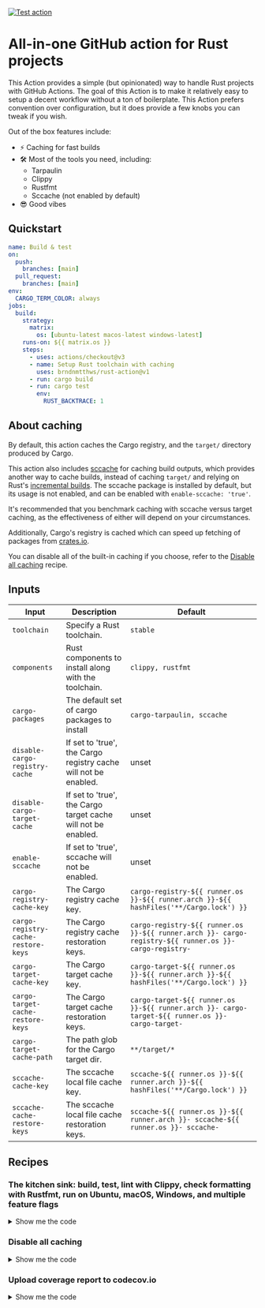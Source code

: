 [![Test action](https://github.com/brndnmtthws/rust-action/actions/workflows/test.yml/badge.svg)](https://github.com/brndnmtthws/rust-action/actions/workflows/test.yml)

# All-in-one GitHub action for Rust projects

This Action provides a simple (but opinionated) way to handle Rust projects with GitHub Actions.
The goal of this Action is to make it relatively easy to setup a decent
workflow without a ton of boilerplate. This Action prefers convention over
configuration, but it does provide a few knobs you can tweak if you wish.

Out of the box features include:

- ⚡️ Caching for fast builds
- 🛠️ Most of the tools you need, including:
  - Tarpaulin
  - Clippy
  - Rustfmt
  - Sccache (not enabled by default)
- 😎 Good vibes

## Quickstart

```yaml
name: Build & test
on:
  push:
    branches: [main]
  pull_request:
    branches: [main]
env:
  CARGO_TERM_COLOR: always
jobs:
  build:
    strategy:
      matrix:
        os: [ubuntu-latest macos-latest windows-latest]
    runs-on: ${{ matrix.os }}
    steps:
      - uses: actions/checkout@v3
      - name: Setup Rust toolchain with caching
        uses: brndnmtthws/rust-action@v1
      - run: cargo build
      - run: cargo test
        env:
          RUST_BACKTRACE: 1
```

## About caching

By default, this action caches the Cargo registry, and the `target/` directory
produced by Cargo.

This action also includes [sccache](https://github.com/mozilla/sccache) for
caching build outputs, which provides another way to cache builds, instead of
caching `target/` and relying on Rust's [incremental
builds](https://blog.rust-lang.org/2016/09/08/incremental.html). The sccache
package is installed by default, but its usage is not enabled, and can be
enabled with `enable-sccache: 'true'`.

It's recommended that you benchmark caching with sccache versus target caching,
as the effectiveness of either will depend on your circumstances.

Additionally, Cargo's registry is cached which can speed up fetching of
packages from [crates.io](https://crates.io/).

You can disable all of the built-in caching if you choose, refer to the
[Disable all caching](#disable-all-caching) recipe.

## Inputs

| Input                               | Description                                                     | Default                                                                                                |
| ----------------------------------- | --------------------------------------------------------------- | ------------------------------------------------------------------------------------------------------ |
| `toolchain`                         | Specify a Rust toolchain.                                       | `stable`                                                                                               |
| `components`                        | Rust components to install along with the toolchain.            | `clippy, rustfmt`                                                                                      |
| `cargo-packages`                    | The default set of cargo packages to install                    | `cargo-tarpaulin, sccache`                                                                             |
| `disable-cargo-registry-cache`      | If set to 'true', the Cargo registry cache will not be enabled. | unset                                                                                                  |
| `disable-cargo-target-cache`        | If set to 'true', the Cargo target cache will not be enabled.   | unset                                                                                                  |
| `enable-sccache`                    | If set to 'true', sccache will not be enabled.                  | unset                                                                                                  |
| `cargo-registry-cache-key`          | The Cargo registry cache key.                                   | `cargo-registry-${{ runner.os }}-${{ runner.arch }}-${{ hashFiles('**/Cargo.lock') }}`                 |
| `cargo-registry-cache-restore-keys` | The Cargo registry cache restoration keys.                      | `cargo-registry-${{ runner.os }}-${{ runner.arch }}- cargo-registry-${{ runner.os }}- cargo-registry-` |
| `cargo-target-cache-key`            | The Cargo target cache key.                                     | `cargo-target-${{ runner.os }}-${{ runner.arch }}-${{ hashFiles('**/Cargo.lock') }}`                   |
| `cargo-target-cache-restore-keys`   | The Cargo target cache restoration keys.                        | `cargo-target-${{ runner.os }}-${{ runner.arch }}- cargo-target-${{ runner.os }}- cargo-target-`       |
| `cargo-target-cache-path`           | The path glob for the Cargo target dir.                         | `**/target/*`                                                                                          |
| `sccache-cache-key`                 | The sccache local file cache key.                               | `sccache-${{ runner.os }}-${{ runner.arch }}-${{ hashFiles('**/Cargo.lock') }}`                        |
| `sccache-cache-restore-keys`        | The sccache local file cache restoration keys.                  | `sccache-${{ runner.os }}-${{ runner.arch }}- sccache-${{ runner.os }}- sccache-`                      |

## Recipes

### The kitchen sink: build, test, lint with Clippy, check formatting with Rustfmt, run on Ubuntu, macOS, Windows, and multiple feature flags

<details>
  <summary>Show me the code</summary>

```yaml
name: Build & test

on:
  push:
    branches: [main]
  pull_request:
    branches: [main]

env:
  CARGO_TERM_COLOR: always

concurrency:
  group: ${{ github.workflow }}-${{ github.ref }}
  cancel-in-progress: true

jobs:
  build:
    strategy:
      matrix:
        rust-toolchain:
          - stable
          - beta
          - nightly
        features:
          - serde
          - default
        os:
          - ubuntu-latest
          - macos-latest
          - windows-latest
    runs-on: ${{ matrix.os }}
    steps:
      - uses: actions/checkout@v3
      - name: Setup ${{ matrix.rust-toolchain }} Rust toolchain with caching
        uses: brndnmtthws/rust-action@v1
        with:
          toolchain: ${{ matrix.rust-toolchain }}
      - run: cargo build --features ${{ matrix.features }}
      - run: cargo test --features ${{ matrix.features }}
        env:
          RUST_BACKTRACE: 1
      - run: cargo fmt --all -- --check
      - run: cargo clippy --features ${{ matrix.features }} -- -D warnings
```

</details>

### Disable all caching

<details>
  <summary>Show me the code</summary>

```yaml
- uses: brndnmtthws/rust-action@v1
  with:
    disable-cargo-registry-cache: 'true'
    disable-cargo-target-cache: 'true'
    enable-sccache: 'false'
```

</details>

### Upload coverage report to codecov.io

<details>
  <summary>Show me the code</summary>

```yaml
name: Coverage

on:
  push:
    branches: [main]
  pull_request:
    branches: [main]

concurrency:
  group: ${{ github.workflow }}-${{ github.ref }}
  cancel-in-progress: true

jobs:
  test:
    name: coverage
    runs-on: ubuntu-latest
    steps:
      - name: Checkout repository
        uses: actions/checkout@v3
      - name: Setup nightly Rust toolchain with caching
        uses: brndnmtthws/rust-action@v1
        with:
          toolchain: nightly
      - run: cargo tarpaulin --features nightly
      - name: Upload to codecov.io
        uses: codecov/codecov-action@v3
        with:
          fail_ci_if_error: true
```

</details>
